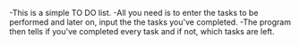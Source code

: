 -This is a simple TO DO list.
-All you need is to enter the tasks to be performed and later on, input the the tasks you've completed.
-The program then tells if you've completed every task and if not, which tasks are left.


<!---
M-S-G-A/M-S-G-A is a ✨ special ✨ repository because its `README.md` (this file) appears on your GitHub profile.
You can click the Preview link to take a look at your changes.
--->
